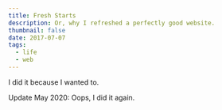 ```yaml
---
title: Fresh Starts
description: Or, why I refreshed a perfectly good website.
thumbnail: false
date: 2017-07-07
tags:
  - life
  - web
---
```


I did it because I wanted to.

Update May 2020: Oops, I did it again.
